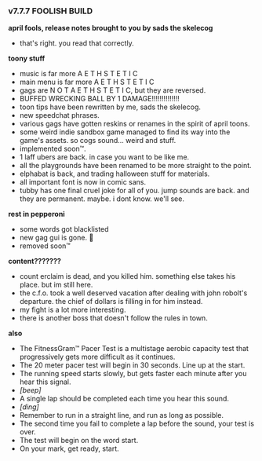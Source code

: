 ### v7.7.7 FOOLISH BUILD
**april fools, release notes brought to you by sads the skelecog**
- that's right. you read that correctly.

**toony stuff**
- music is far more A E T H S T E T I C
- main menu is far more A E T H S T E T I C
- gags are N O T  A E T H S T E T I C, but they are reversed.
- BUFFED WRECKING BALL BY 1 DAMAGE!!!!!!!!!!!!!!
- toon tips have been rewritten by me, sads the skelecog.
- new speedchat phrases.
- various gags have gotten reskins or renames in the spirit of april toons.
- some weird indie sandbox game managed to find its way into the game's assets. so cogs sound... weird and stuff.
- implemented soon™.
- 1 laff ubers are back. in case you want to be like me.
- all the playgrounds have been renamed to be more straight to the point.
- elphabat is back, and trading halloween stuff for materials.
- all important font is now in comic sans.
- tubby has one final cruel joke for all of you. jump sounds are back. and they are permanent. maybe. i dont know. we'll see.

**rest in pepperoni**
- some words got blacklisted
- new gag gui is gone. :crab:
- removed soon™

**content???????**
- count erclaim is dead, and you killed him. something else takes his place. but im still here.
- the c.f.o. took a well deserved vacation after dealing with john robolt's departure. the chief of dollars is filling in for him instead.
- my fight is a lot more interesting.
- there is another boss that doesn't follow the rules in town.

**also**
- The FitnessGram™ Pacer Test is a multistage aerobic capacity test that progressively gets more difficult as it continues.
- The 20 meter pacer test will begin in 30 seconds. Line up at the start.
- The running speed starts slowly, but gets faster each minute after you hear this signal.
- *[beep]*
- A single lap should be completed each time you hear this sound.
- *[ding]*
- Remember to run in a straight line, and run as long as possible.
- The second time you fail to complete a lap before the sound, your test is over. 
- The test will begin on the word start.
- On your mark, get ready, start.

